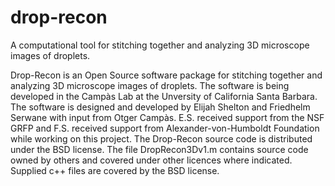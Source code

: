 # drop-recon
A computational tool for stitching together and analyzing 3D microscope images of droplets. 

Drop-Recon is an Open Source software package for stitching together and analyzing 3D microscope images of droplets. The software is being developed in the Campàs Lab at the Unversity of California Santa Barbara. The software is designed and developed by Elijah Shelton and Friedhelm Serwane with input from Otger Campàs. E.S. received support from the NSF GRFP and F.S. received support from Alexander-von-Humboldt Foundation while working on this project. The Drop-Recon source code is distributed under the BSD license. The file DropRecon3Dv1.m contains source code owned by others and covered under other licences where indicated. Supplied c++ files are covered by the BSD license.

